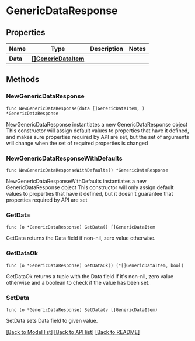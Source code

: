 # GenericDataResponse

## Properties

Name | Type | Description | Notes
------------ | ------------- | ------------- | -------------
**Data** | [**[]GenericDataItem**](GenericDataItem.md) |  | 

## Methods

### NewGenericDataResponse

`func NewGenericDataResponse(data []GenericDataItem, ) *GenericDataResponse`

NewGenericDataResponse instantiates a new GenericDataResponse object
This constructor will assign default values to properties that have it defined,
and makes sure properties required by API are set, but the set of arguments
will change when the set of required properties is changed

### NewGenericDataResponseWithDefaults

`func NewGenericDataResponseWithDefaults() *GenericDataResponse`

NewGenericDataResponseWithDefaults instantiates a new GenericDataResponse object
This constructor will only assign default values to properties that have it defined,
but it doesn't guarantee that properties required by API are set

### GetData

`func (o *GenericDataResponse) GetData() []GenericDataItem`

GetData returns the Data field if non-nil, zero value otherwise.

### GetDataOk

`func (o *GenericDataResponse) GetDataOk() (*[]GenericDataItem, bool)`

GetDataOk returns a tuple with the Data field if it's non-nil, zero value otherwise
and a boolean to check if the value has been set.

### SetData

`func (o *GenericDataResponse) SetData(v []GenericDataItem)`

SetData sets Data field to given value.



[[Back to Model list]](../README.md#documentation-for-models) [[Back to API list]](../README.md#documentation-for-api-endpoints) [[Back to README]](../README.md)


